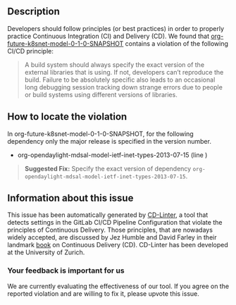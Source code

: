 
## Description
Developers should follow principles (or best practices) in order to properly practice Continuous Integration (CI) and Delivery (CD).
We found that [org-future-k8snet-model-0-1-0-SNAPSHOT](https://gitlab.com/xygeng/jaguar/blob/master/.gitlab-ci.yml) contains a violation of the following CI/CD principle:

> A build system should always specify the exact version of the external libraries that is using.
If not, developers can’t reproduce the build. Failure to be absolutely specific also leads to an occasional long debugging session tracking down strange errors due to people or build systems using different versions of libraries.

## How to locate the violation

In org-future-k8snet-model-0-1-0-SNAPSHOT, for the following dependency only the major release is specified in the version number.

* org-opendaylight-mdsal-model-ietf-inet-types-2013-07-15 (line )

> **Suggested Fix:** Specify the exact version of dependency `org-opendaylight-mdsal-model-ietf-inet-types-2013-07-15`.

## Information about this issue

This issue has been automatically generated by [CD-Linter](https://gitlab.com/Jancso/configuration-analytics), a tool that detects settings in the GitLab CI/CD Pipeline Configuration that violate the principles of Continuous Delivery. Those principles, that are nowadays widely accepted, are discussed by Jez Humble and David Farley in their landmark [book](https://www.oreilly.com/library/view/continuous-delivery-reliable/9780321670250/) on Continuous Delivery (CD). CD-Linter has been developed at the University of Zurich.

### Your feedback is important for us
We are currently evaluating the effectiveness of our tool. If you agree on the reported violation and are willing to fix it, please upvote this issue.